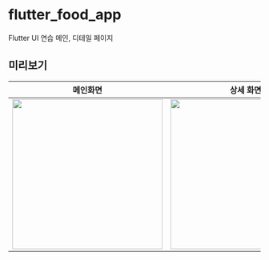 # flutter_food_app

Flutter UI 연습 메인, 디테일 페이지

## 미리보기 


메인화면           |  상세 화면
:-------------------------:|:-------------------------:
<img src="https://user-images.githubusercontent.com/50859352/93091407-00348700-f6d9-11ea-82cc-81d0ff5747e4.png" width="300">  |  <img src="https://user-images.githubusercontent.com/50859352/93091423-04f93b00-f6d9-11ea-9f44-a652093029c5.png" width="300">
